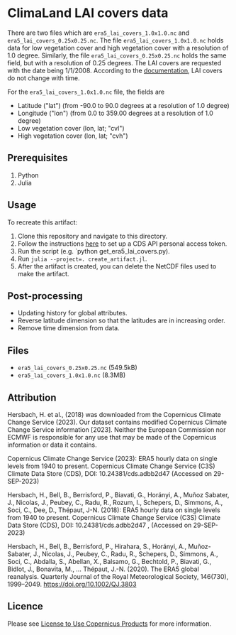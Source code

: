 # ClimaLand LAI covers data
There are two files which are `era5_lai_covers_1.0x1.0.nc` and
`era5_lai_covers_0.25x0.25.nc`. The file `era5_lai_covers_1.0x1.0.nc` holds
data for low vegetation cover and high vegetation cover with a resolution of
1.0 degree. Similarly, the file `era5_lai_covers_0.25x0.25.nc` holds the same
field, but with a resolution of 0.25 degrees. The LAI covers are requested with
the date being 1/1/2008. According to the
[documentation](https://cds.climate.copernicus.eu/datasets/reanalysis-era5-single-levels?tab=overview),
LAI covers do not change with time.

For the `era5_lai_covers_1.0x1.0.nc` file, the fields are
- Latitude ("lat") (from -90.0 to 90.0 degrees at a resolution of 1.0 degree)
- Longitude ("lon") (from 0.0 to 359.00 degrees at a resolution of 1.0 degree)
- Low vegetation cover (lon, lat; "cvl")
- High vegetation cover (lon, lat; "cvh")

## Prerequisites
1. Python
2. Julia

## Usage
To recreate this artifact:
1. Clone this repository and navigate to this directory.
2. Follow the instructions [here](https://cds.climate.copernicus.eu/how-to-api)
to set up a CDS API personal access token.
3. Run the script (e.g. `python get_era5_lai_covers.py).
4. Run `julia --project=. create_artifact.jl`.
5. After the artifact is created, you can delete the NetCDF files used to make
   the artifact.

## Post-processing
- Updating history for global attributes.
- Reverse latitude dimension so that the latitudes are in increasing order.
- Remove time dimension from data.

## Files
- `era5_lai_covers_0.25x0.25.nc` (549.5kB)
- `era5_lai_covers_1.0x1.0.nc` (8.3MB)

## Attribution
Hersbach, H. et al., (2018) was downloaded from the Copernicus Climate Change Service (2023). Our dataset contains modified Copernicus Climate Change Service information [2023]. Neither the European Commission nor ECMWF is responsible for any use that may be made of the Copernicus information or data it contains.

Copernicus Climate Change Service (2023): ERA5 hourly data on single levels from 1940 to present. Copernicus Climate Change Service (C3S) Climate Data Store (CDS), DOI: 10.24381/cds.adbb2d47 (Accessed on 29-SEP-2023)

Hersbach, H., Bell, B., Berrisford, P., Biavati, G., Horányi, A., Muñoz Sabater, J., Nicolas, J., Peubey, C., Radu, R., Rozum, I., Schepers, D., Simmons, A., Soci, C., Dee, D., Thépaut, J-N. (2018): ERA5 hourly data on single levels from 1940 to present. Copernicus Climate Change Service (C3S) Climate Data Store (CDS), DOI: 10.24381/cds.adbb2d47 , (Accessed on 29-SEP-2023)

Hersbach, H., Bell, B., Berrisford, P., Hirahara, S., Horányi, A., Muñoz-Sabater, J., Nicolas, J., Peubey, C., Radu, R., Schepers, D., Simmons, A., Soci, C., Abdalla, S., Abellan, X., Balsamo, G., Bechtold, P., Biavati, G., Bidlot, J., Bonavita, M., … Thépaut, J.-N. (2020). The ERA5 global reanalysis. Quarterly Journal of the Royal Meteorological Society, 146(730), 1999–2049. https://doi.org/10.1002/QJ.3803

## Licence
Please see [License to Use Copernicus Products](https://object-store.os-api.cci2.ecmwf.int/cci2-prod-catalogue/licences/licence-to-use-copernicus-products/licence-to-use-copernicus-products_b4b9451f54cffa16ecef5c912c9cebd6979925a956e3fa677976e0cf198c2c18.pdf) for more information.
